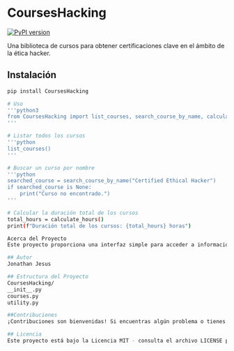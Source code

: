 # CoursesHacking

[![PyPI version](https://badge.fury.io/py/CoursesHacking.svg)](https://badge.fury.io/py/CoursesHacking)

Una biblioteca de cursos para obtener certificaciones clave en el ámbito de la ética hacker.

## Instalación
```bash
pip install CoursesHacking

# Uso 
'''python3
from CoursesHacking import list_courses, search_course_by_name, calculate_hours
'''

# Listar todos los cursos
'''python
list_courses()
'''

# Buscar un curso por nombre
'''python
searched_course = search_course_by_name("Certified Ethical Hacker")
if searched_course is None:
    print("Curso no encontrado.")
'''

# Calcular la duración total de los cursos
total_hours = calculate_hours()
print(f"Duración total de los cursos: {total_hours} horas")

Acerca del Proyecto
Este proyecto proporciona una interfaz simple para acceder a información sobre cursos relacionados con la ética hacker y certificaciones importantes.

## Autor
Jonathan Jesus

## Estructura del Proyecto
CoursesHacking/
__init__.py
courses.py
utility.py

##Contribuciones
¡Contribuciones son bienvenidas! Si encuentras algún problema o tienes sugerencias, por favor abre un problema en GitHub.

## Licencia
Este proyecto está bajo la Licencia MIT - consulta el archivo LICENSE para más detalles
